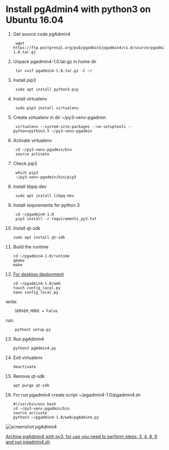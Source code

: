 # Install pgAdmin4 with python3 on Ubuntu 16.04

1. Get source code pgAdmin4

        wget https://ftp.postgresql.org/pub/pgadmin3/pgadmin4/v1.0/source/pgadmin4-1.0.tar.gz

2. Unpack pgadmin4-1.0.tar.gz in home dir
        
        tar xvzf pgadmin4-1.0.tar.gz -C ~/

3. Install pip3
    
        sudo apt install python3-pip

4. Install virtualenv
       
        sudo pip3 install virtualenv

5. Create virtualenv in dir ~/py3-venv-pgadmin
       
        virtualenv --system-site-packages --no-setuptools --python=python3.5 ~/py3-venv-pgadmin

6. Activate virtualenv
       
        cd ~/py3-venv-pgadmin/bin
        source activate

7. Check pip3
       
        which pip3
        ~/py3-venv-pgadmin/bin/pip3

8. Install libpq-dev
       
        sudo apt install libpq-dev

9. Install requrements for python 3
       
        cd ~/pgadmin4-1.0
        pip3 install -r requirements_py3.txt

10. Install qt-sdk
       
        sudo apt install qt-sdk

11. Build the runtime
    
        cd ~/pgadmin4-1.0/runtime
        qmake
        make

12. [For desktop deployment](https://www.pgadmin.org/docs4/dev/desktop_deployment.html)
        
        cd ~/pgadmin4-1.0/web
        touch config_local.py
        nano config_local.py
   write:
        
        SERVER_MODE = False
   run:
        
        python3 setup.py

13. Run pgAdmin4
        
        python3 pgAdmin4.py

14. Exit virtualenv
        
        deactivate

15. Remove qt-sdk
        
        apt purge qt-sdk

16. For run pgadmin4 create script ~/pgadmin4-1.0/pgadmin4.sh
             
        #!/usr/bin/env bash
        cd ~/py3-venv-pgadmin/bin
        source activate
        python3 ~/pgadmin4-1.0/web/pgAdmin4.py

![screenshot pgAdmin4](https://s18.postimg.org/q0kghmg49/pg_Admin4_py3.png)

[Archive pgAdmin4 with py3, for use you need to perform steps: 3, 4, 8, 9 and run pgadmin4.sh](https://drive.google.com/file/d/0Bx5RBhf-pBQcZGR4ZTlMTEc0SXc/view)